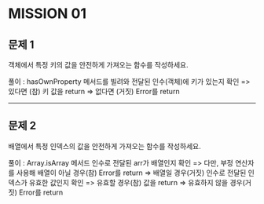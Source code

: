 # MISSION 01

## 문제 1

객체에서 특정 키의 값을 안전하게 가져오는 함수를 작성하세요.

풀이 : hasOwnProperty 메서드를 빌려와 전달된 인수(객체)에 키가 있는지 확인
=> 있다면 (참) 키 값을 return
=> 없다면 (거짓) Error를 return

---

## 문제 2

배열에서 특정 인덱스의 값을 안전하게 가져오는 함수를 작성하세요.

풀이 : Array.isArray 메서드 인수로 전달된 arr가 배열인지 확인
=> 다만, 부정 연산자를 사용해 배열이 아닐 경우(참) Error를 return
=> 배열일 경우(거짓) 인수로 전달된 인덱스가 유효한 값인지 확인
=> 유효할 경우(참) 값을 return
=> 유효하지 않을 경우(거짓) Error를 return
